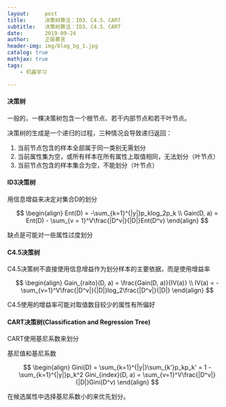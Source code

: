 ```yaml
---
layout:     post
title:      决策树算法：ID3、C4.5、CART
subtitle:   决策树算法：ID3、C4.5、CART
date:       2019-09-24
author:     正版慕言
header-img: img/blog_bg_1.jpg
catalog: true
mathjax: true
tags:
    - 机器学习

---
```


#### 决策树

一般的，一棵决策树包含一个根节点、若干内部节点和若干叶节点。

决策树的生成是一个递归的过程，三种情况会导致递归返回：
1. 当前节点包含的样本全部属于同一类别无需划分
2. 当前属性集为空，或所有样本在所有属性上取值相同，无法划分（叶节点）
3. 当前节点包含的样本集合为空，不能划分（叶节点）

#### ID3决策树

用信息增益来决定对集合D的划分

$$
\begin{align}
Ent(D) = -\sum_{k=1}^{|y|}p_klog_2p_k \\
Gain(D, a) = Ent(D) - \sum_{v = 1}^V\frac{|D^v|}{|D|}Ent(D^v)
\end{align}
$$

缺点是可能对一些属性过度划分

#### C4.5决策树

C4.5决策树不直接使用信息增益作为划分样本的主要依据，而是使用增益率

$$
\begin{align}
Gain_{raito}(D, a) = \frac{Gain(D, a)}{IV(a)} \\
IV(a) = -\sum_{v=1}^V\frac{|D^v|}{|D|}log_2\frac{|D^v|}{|D|}
\end{align}
$$

C4.5使用的增益率可能对取值数目较少的属性有所偏好

#### CART决策树(Classification and Regression Tree)

CART使用基尼系数来划分

基尼值和基尼系数

$$
\begin{align}
Gini(D) = \sum_{k=1}^{|y|}\sum_{k'}p_kp_k' = 1 - \sum_{k=1}^{|y|}p_k^2
Gini_{index}(D, a) = \sum_{v=1}^V\frac{|D^v|}{|D|}Gini(D^v)
\end{align}
$$

在候选属性中选择基尼系数小的来优先划分。